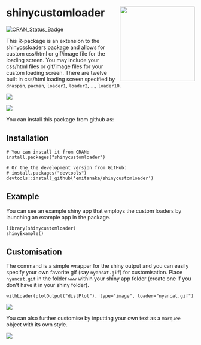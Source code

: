 shinycustomloader <img src="https://user-images.githubusercontent.com/7620319/38168546-bb7cd360-3592-11e8-8eca-a81456a91c11.png" height="200" width="200" align="right" />
========================================================

[![CRAN\_Status\_Badge](http://www.r-pkg.org/badges/version/shinycustomloader)](https://cran.r-project.org/package=shinycustomloader)

This R-package is an extension to the shinycssloaders package and allows for custom css/html or gif/image file for the loading screen. You may include your css/html files or gif/image files for your custom loading screen. There are twelve built in css/html loading screen specified by `dnaspin`, `pacman`, `loader1`, `loader2`,  ...,  `loader10`.

![](https://user-images.githubusercontent.com/7620319/38162692-b25596e8-3531-11e8-996b-7cceec95464d.gif)

![](https://user-images.githubusercontent.com/7620319/38162696-cafcd18e-3531-11e8-8228-f08defa97ae0.gif)

You can install this package from github as:

## Installation 

```
# You can install it from CRAN:
install.packages("shinycustomloader")

# Or the the development version from GitHub:
# install.packages("devtools")
devtools::install_github('emitanaka/shinycustomloader')
```

## Example 

You can see an example shiny app that employs the custom loaders by launching an example app in the package.

```
library(shinycustomloader)
shinyExample()

```
## Customisation

The command is a simple wrapper for the shiny output and you can easily specify your own favorite gif (say `nyancat.gif`) for customisation. Place `nyancat.gif` in the folder `www` within your shiny app folder (create one if you don't have it in your shiny folder).

```
withLoader(plotOutput("distPlot"), type="image", loader="nyancat.gif")
```
![](https://user-images.githubusercontent.com/7620319/38162695-bccb7c1e-3531-11e8-90ed-168fd79b79dd.gif)

You can also further customise by inputting your own text as a `marquee` object with its own style.

![](https://user-images.githubusercontent.com/7620319/38162646-abfcb7e6-3530-11e8-9160-1e768057f32d.gif)
